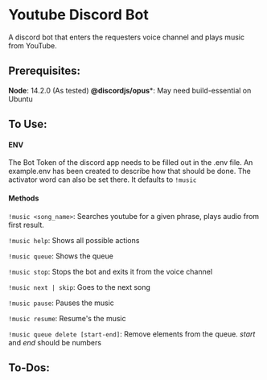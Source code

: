 # Youtube Discord Bot

A discord bot that enters the requesters voice channel and plays music from YouTube.

## Prerequisites:
**Node**: 14.2.0 (As tested)
**@discordjs/opus***: May need build-essential on Ubuntu

## To Use:
#### ENV
The Bot Token of the discord app needs to be filled out in the .env file.  An example.env has been created to describe how that should be done.  The activator word can also be set there.  It defaults to `!music`

#### Methods
`!music <song_name>`: Searches youtube for a given phrase, plays audio from first result.

`!music help`: Shows all possible actions

`!music queue`: Shows the queue

`!music stop`: Stops the bot and exits it from the voice channel

`!music next | skip`: Goes to the next song

`!music pause`: Pauses the music

`!music resume`: Resume's the music

`!music queue delete [start-end]`: Remove elements from the queue. *start* and *end* should be numbers


## To-Dos:
